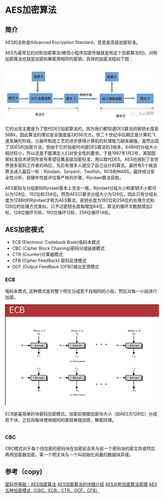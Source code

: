 # AES加密算法

## 简介

AES的全称是Advanced Encryption Standard，意思是高级加密标准。

AES为最常见的对称加密算法(微信小程序加密传输就是用这个加密算法的)。对称加密算法也就是加密和解密用相同的密钥，具体的加密流程如下图：

![avatar](./images/aes_1.jpeg)

它的出现主要是为了取代DES加密算法的，因为我们都知道DES算法的密钥长度是56Bit，因此算法的理论安全强度是2的56次方。但二十世纪中后期正是计算机飞速发展的阶段，元器件制造工艺的进步使得计算机的处理能力越来越强，虽然出现了3DES的加密方法，但由于它的加密时间是DES算法的3倍多，64Bit的分组大小相对较小，所以还是不能满足人们对安全性的要求。于是1997年1月2号，美国国家标准技术研究所宣布希望征集高级加密标准，用以取代DES。AES也得到了全世界很多密码工作者的响应，先后有很多人提交了自己设计的算法。最终有5个候选算法进入最后一轮：Rijndael，Serpent，Twofish，RC6和MARS。最终经过安全性分析、软硬件性能评估等严格的步骤，Rijndael算法获胜。

AES密码与分组密码Rijndael基本上完全一致，Rijndael分组大小和密钥大小都可以为128位、192位和256位。然而AES只要求分组大小为128位，因此只有分组长度为128Bit的Rijndael才称为AES算法。密钥长度为192位和256位的处理方式和128位的处理方式类似，只不过密钥长度每增加64位，算法的循环次数就增加2轮，128位循环10轮、192位循环12轮、256位循环14轮。


## AES加密模式

* ECB (Electronic Codebook Book)电码本模式
* CBC (Cipher Block Chaining)密码分组链接模式
* CTR (Counter)计算器模式
* CFB (Cipher FeedBack) 密码反馈模式
* OCF (Output FeedBack (OFB))输出反馈模式

### ECB

电码本模式, 这种模式是将整个明文分成若干段相同的小段，然后对每一小段进行加密。

![avatar](./images/aes_2.png)

ECB是最简单的块密码加密模式，加密前根据加密块大小（如AES为128位）分成若干块，之后将每块使用相同的密钥单独加密，解密同理。

```c

```

### CBC

CBC模式对于每个待加密的密码块在加密前会先与前一个密码块的密文异或然后再用加密器加密。第一个明文块与一个叫初始化向量的数据块异或。

## 参考（copy)

[密码学基础：AES加密算法](https://zhuanlan.zhihu.com/p/78913397)
[AES加密算法的详细介绍](https://cloud.tencent.com/developer/article/1350186)
[AES对称加密算法原理](https://www.cnblogs.com/txw1958/p/aes.html)
[AES五种加密模式（CBC、ECB、CTR、OCF、CFB）](https://www.cnblogs.com/starwolf/p/3365834.html)